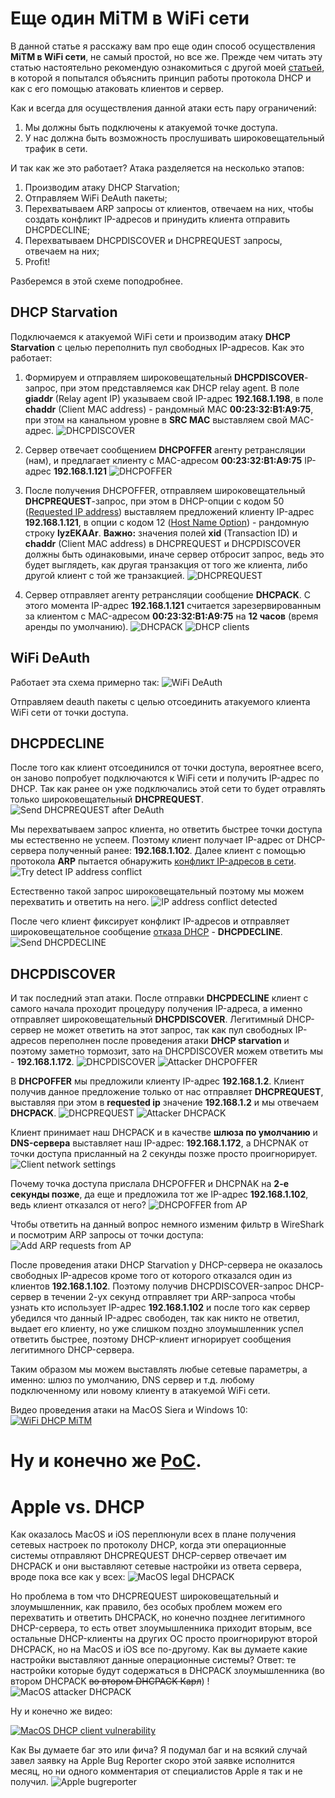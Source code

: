 # Еще один MiTM в WiFi сети

В данной статье я расскажу вам про еще один способ осуществления **MiTM в WiFi сети**, не самый простой, но все же. Прежде чем читать эту статью настоятельно рекомендую ознакомиться с другой моей [статьей](https://habrahabr.ru/company/dsec/blog/333978/), в которой я попытался объяснить принцип работы протокола DHCP и как с его помощью атаковать клиентов и сервер.

Как и всегда для осуществления данной атаки есть пару ограничений:
1. Мы должны быть подключены к атакуемой точке доступа.
2. У нас должна быть возможность прослушивать широковещательный трафик в сети.

И так как же это работает? Атака разделяется на несколько этапов:
1. Производим атаку DHCP Starvation;
2. Отправляем WiFi DeAuth пакеты;
3. Перехватываем ARP запросы от клиентов, отвечаем на них, чтобы создать конфликт IP-адресов и принудить клиента отправить DHCPDECLINE;
4. Перехватываем DHCPDISCOVER и DHCPREQUEST запросы, отвечаем на них;
5. Profit!

Разберемся в этой схеме поподробнее.

## DHCP Starvation
Подключаемся к атакуемой WiFi сети и производим атаку **DHCP Starvation** с целью переполнить пул свободных IP-адресов.
Как это работает:

1. Формируем и отправляем широковещательный **DHCPDISCOVER**-запрос, при этом представляемся как DHCP relay agent. В поле **giaddr** (Relay agent IP) указываем свой IP-адрес **192.168.1.198**, в поле **chaddr** (Client MAC address) - рандомный MAC **00:23:32:B1:A9:75**, при этом на канальном уровне в **SRC MAC** выставляем свой MAC-адрес.
![DHCPDISCOVER](https://dl.dropboxusercontent.com/s/eb3q2s6y8okxwej/DHCP%20starvation%20send%20discover.png)

2. Сервер отвечает сообщением **DHCPOFFER** агенту ретрансляции (нам), и предлагает клиенту с MAC-адресом **00:23:32:B1:A9:75** IP-адрес **192.168.1.121**
![DHCPOFFER](https://dl.dropboxusercontent.com/s/m9rszt1gie4jkjg/DHCP%20starvation%20recieve%20offer.png)

3. После получения DHCPOFFER, отправляем широковещательный **DHCPREQUEST**-запрос, при этом в DHCP-опции с кодом 50 ([Requested IP address](https://tools.ietf.org/html/rfc2132#section-9.1)) выставляем предложений клиенту IP-адрес **192.168.1.121**, в опции с кодом 12 ([Host Name Option](https://tools.ietf.org/html/rfc2132#section-3.14)) - рандомную строку **lyzEKAAr**. **Важно:** значения полей **xid** (Transaction ID) и **chaddr** (Client MAC address) в DHCPREQUEST и DHCPDISCOVER должны быть одинаковыми, иначе сервер отбросит запрос, ведь это будет выглядеть, как другая транзакция от того же клиента, либо другой клиент с той же транзакцией.
![DHCPREQUEST](https://dl.dropboxusercontent.com/s/s345vssxo7lnj8o/DHCP%20starvation%20send%20request.png)

4. Сервер отправляет агенту ретрансляции сообщение **DHCPACK**. С этого момента IP-адрес **192.168.1.121** считается зарезервированным за клиентом с MAC-адресом **00:23:32:B1:A9:75** на **12 часов** (время аренды по умолчанию).
![DHCPACK](https://dl.dropboxusercontent.com/s/skflvfoyf6ut4hf/DHCP%20starvation%20recieve%20ack.png)
![DHCP clients](https://dl.dropboxusercontent.com/s/to9acs67jtp7bkb/DHCP%20clients.png)

## WiFi DeAuth
Работает эта схема примерно так:
![WiFi DeAuth](https://upload.wikimedia.org/wikipedia/commons/9/95/Deauth_attack_sequence_diagram.svg)

Отправляем deauth пакеты с целью отсоединить атакуемого клиента WiFi сети от точки доступа.

## DHCPDECLINE
После того как клиент отсоединился от точки доступа, вероятнее всего, он заново попробует подключаются к WiFi сети и получить IP-адрес по DHCP. Так как ранее он уже подключались этой сети то будет отравлять только широковещательный **DHCPREQUEST**.
![Send DHCPREQUEST after DeAuth](https://dl.dropboxusercontent.com/s/cm0a8s7sgl97oef/dhcprequest%20after%20deauth.png)

Мы перехватываем запрос клиента, но ответить быстрее точки доступа мы естественно не успеем. Поэтому клиент получает IP-адрес от DHCP-сервера полученный ранее: **192.168.1.102**. Далее клиент с помощью протокола **ARP** пытается обнаружить [конфликт IP-адресов в сети](https://tools.ietf.org/html/rfc5227).
![Try detect IP address conflict](https://dl.dropboxusercontent.com/s/kl9q8cbb0le3x11/ip%20address%20conflict%20detection.png)

Естественно такой запрос широковещательный поэтому мы можем перехватить и ответить на него.
![IP address conflict detected](https://dl.dropboxusercontent.com/s/foc4apwpu5xankl/ip%20address%20conflict%20detected.png)

После чего клиент фиксирует конфликт IP-адресов и отправляет широковещательное сообщение [отказа DHCP](https://ru.wikipedia.org/wiki/DHCP#.D0.9E.D1.82.D0.BA.D0.B0.D0.B7_DHCP) - **DHCPDECLINE**.
![Send DHCPDECLINE](https://dl.dropboxusercontent.com/s/4l71v3j3ynap1km/send%20dhcp%20decline.png)

## DHCPDISCOVER
И так последний этап атаки. После отправки **DHCPDECLINE** клиент с самого начала проходит процедуру получения IP-адреса, а именно отправляет широковещательный **DHCPDISCOVER**. Легитимный DHCP-сервер не может ответить на этот запрос, так как пул свободных IP-адресов переполнен после проведения атаки **DHCP starvation** и поэтому заметно тормозит, зато на DHCPDISCOVER можем ответить мы - **192.168.1.172**.
![DHCPDISCOVER](https://dl.dropboxusercontent.com/s/ycdn0xrqu6mexk2/send%20dhcp%20discover.png)
![Attacker DHCPOFFER](https://dl.dropboxusercontent.com/s/xi1njdgkxfxnxg7/attacker%20dhcp%20offer.png)

В **DHCPOFFER** мы предложили клиенту IP-адрес **192.168.1.2**. Клиент получив данное предложение только от нас отправляет **DHCPREQUEST**, выставляя при этом в **requested ip** значение **192.168.1.2** и мы отвечаем **DHCPACK**.
![DHCPREQUEST](https://dl.dropboxusercontent.com/s/4bz9ames6o76gqb/send%20dhcp%20request.png)
![Attacker DHCPACK](https://dl.dropboxusercontent.com/s/mm2h6t3782de3io/attacker%20dhcp%20ack.png)

Клиент принимает наш DHCPACK и в качестве **шлюза по умолчанию** и **DNS-сервера** выставляет наш IP-адрес: **192.168.1.172**, а DHCPNAK от точки доступа присланный на 2 секунды позже просто проигнорирует.
![Client network settings]()

Почему точка доступа прислала DHCPOFFER и DHCPNAK на **2-е секунды позже**, да еще и предложила тот же IP-адрес **192.168.1.102**, ведь клиент отказался от него?
![DHCPOFFER from AP](https://dl.dropboxusercontent.com/s/rfx4m994i66xzrw/dhcpoffer%20from%20AP.png)

Чтобы ответить на данный вопрос немного изменим фильтр в WireShark и посмотрим ARP запросы от точки доступа:
![Add ARP requests from AP](https://dl.dropboxusercontent.com/s/yiso0fktggvw868/ip%20address%20conflict%20detection%20from%20AP.png)

После проведения атаки DHCP Starvation у DHCP-сервера не оказалось свободных IP-адресов кроме того от которого отказался один из клиентов **192.168.1.102**. Поэтому получив DHCPDISCOVER-запрос DHCP-сервер в течении 2-ух секунд отправляет три ARP-запроса чтобы узнать кто использует IP-адрес **192.168.1.102** и после того как сервер убедился что данный IP-адрес свободен, так как никто не ответил, выдает его клиенту, но уже слишком поздно злоумышленник успел ответить быстрее, поэтому DHCP-клиент игнорирует сообщения легитимного DHCP-сервера.

Таким образом мы можем выставлять любые сетевые параметры, а именно: шлюз по умолчанию, DNS сервер и т.д. любому подключенному или новому клиенту в атакуемой WiFi сети.

Видео проведения атаки на MacOS Siera и Windows 10:
[![WiFi DHCP MiTM](https://j.gifs.com/2R6OEz.gif)](https://youtu.be/OBXol-o2PEU)

# Ну и конечно же [PoC](https://github.com/Vladimir-Ivanov-Git/raw-packet).

# Apple vs. DHCP

Как оказалось MacOS и iOS переплюнули всех в плане получения сетевых настроек по протоколу DHCP, когда эти операционные системы отправляют DHCPREQUEST DHCP-сервер отвечает им DHCPACK и они выставляют сетевые настройки из ответа сервера, вроде пока все как у всех:
![MacOS legal DHCPACK](https://dl.dropboxusercontent.com/s/k9ji5zi7uf74m95/MacOS%20legal%20DHCPACK.png)

Но проблема в том что DHCPREQUEST широковещательный и злоумышленник, как правило, без особых проблем можем его перехватить и ответить DHCPACK, но конечно позднее легитимного DHCP-сервера, то есть ответ злоумышленника приходит вторым, все остальные DHCP-клиенты на других ОС просто проигнорируют второй DHCPACK, но на MacOS и iOS все по-другому.
Как вы думаете какие настройки выставляют данные операционные системы? Ответ: те настройки которые будут содержаться в DHCPACK злоумышленника (во втором DHCPACK ~~во втором DHCPACK Карл~~) !
![MacOS attacker DHCPACK](https://dl.dropboxusercontent.com/s/ffln8lh31m6eqzx/MacOS%20attacker%20DHCPACK.png?dl=0)

Ну и конечно же видео:

[![MacOS DHCP client vulnerability](https://j.gifs.com/k5zJk6.gif)](https://youtu.be/XSVT4BFUqsU)

Как Вы думаете баг это или фича? Я подумал баг и на всякий случай завел заявку на Apple Bug Reporter скоро этой заявке исполнится месяц, но ни одного комментария от специалистов Apple я так и не получил.
![Apple bugreporter](https://dl.dropboxusercontent.com/s/yh5hg3pdgcb4mjd/Apple%20bugreporter.PNG)
